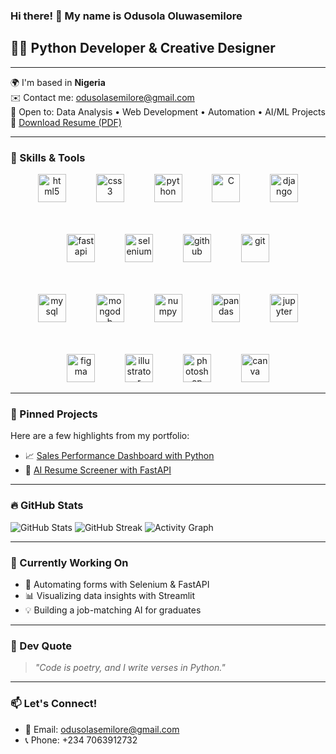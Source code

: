 ### Hi there! 👋 My name is Odusola Oluwasemilore

## 👨‍💻 Python Developer & Creative Designer

---

🌍 I'm based in **Nigeria**  
✉️ Contact me: [odusolasemilore@gmail.com](mailto:odusolasemilore@gmail.com)  
🤝 Open to: Data Analysis • Web Development • Automation • AI/ML Projects  
📄 [Download Resume (PDF)](https://docs.google.com/document/d/1xN5TGg98mUyWnGvFlJAa5WYKYIGo_Xln/export?format=pdf)

---

### 🚀 Skills & Tools


<div align="center">

<!-- Row 1 -->
<img src="https://cdn.jsdelivr.net/gh/devicons/devicon/icons/html5/html5-original.svg" height="45" alt="html5" />
<img width="40" />
<img src="https://cdn.jsdelivr.net/gh/devicons/devicon/icons/css3/css3-original.svg" height="45" alt="css3" />
<img width="40" />
<img src="https://cdn.jsdelivr.net/gh/devicons/devicon/icons/python/python-original.svg" height="45" alt="python" />
<img width="40" />
<img src="https://raw.githubusercontent.com/danielcranney/readme-generator/main/public/icons/skills/c-colored.svg" height="45" alt="C" />
<img width="40" />
<img src="https://raw.githubusercontent.com/danielcranney/readme-generator/main/public/icons/skills/django-colored.svg" height="45" alt="django" />

<!-- Row 2 -->
<br /><br />
<img src="https://raw.githubusercontent.com/danielcranney/readme-generator/main/public/icons/skills/fastapi-colored.svg" height="45" alt="fastapi" />
<img width="40" />
<img src="https://cdn.jsdelivr.net/gh/devicons/devicon/icons/selenium/selenium-original.svg" height="45" alt="selenium" />
<img width="40" />
<img src="https://cdn.jsdelivr.net/gh/devicons/devicon/icons/github/github-original.svg" height="45" alt="github" />
<img width="40" />
<img src="https://cdn.jsdelivr.net/gh/devicons/devicon/icons/git/git-original.svg" height="45" alt="git" />

<!-- Row 3 -->
<br /><br />
<img src="https://cdn.jsdelivr.net/gh/devicons/devicon/icons/mysql/mysql-original.svg" height="45" alt="mysql" />
<img width="40" />
<img src="https://raw.githubusercontent.com/danielcranney/readme-generator/main/public/icons/skills/mongodb-colored.svg" height="45" alt="mongodb" />
<img width="40" />
<img src="https://cdn.jsdelivr.net/gh/devicons/devicon/icons/numpy/numpy-original.svg" height="45" alt="numpy" />
<img width="40" />
<img src="https://cdn.jsdelivr.net/gh/devicons/devicon/icons/pandas/pandas-original.svg" height="45" alt="pandas" />
<img width="40" />
<img src="https://cdn.jsdelivr.net/gh/devicons/devicon/icons/jupyter/jupyter-original.svg" height="45" alt="jupyter" />


<!-- Row 4 -->
<br /><br />
<img src="https://cdn.jsdelivr.net/gh/devicons/devicon/icons/figma/figma-original.svg" height="45" alt="figma" />
<img width="40" />
<img src="https://raw.githubusercontent.com/danielcranney/readme-generator/main/public/icons/skills/illustrator-colored.svg" height="45" alt="illustrator" />
<img width="40" />
<img src="https://raw.githubusercontent.com/danielcranney/readme-generator/main/public/icons/skills/photoshop-colored.svg" height="45" alt="photoshop" />
<img width="40" />
<img src="https://cdn.jsdelivr.net/gh/devicons/devicon/icons/canva/canva-original.svg" height="45" alt="canva" />
</div>

---

### 📌 Pinned Projects

Here are a few highlights from my portfolio:

- 📈 [Sales Performance Dashboard with Python](https://github.com/SODUSOLA/sales-dashboard)
- 🤖 [AI Resume Screener with FastAPI](https://github.com/SODUSOLA/resume-screener)

---
### 🔥 GitHub Stats

![GitHub Stats](https://github-readme-stats.vercel.app/api?username=SODUSOLA&show_icons=true&theme=radical)
![GitHub Streak](https://github-readme-streak-stats.herokuapp.com/?user=SODUSOLA&theme=radical)
![Activity Graph](https://github-readme-activity-graph.cyclic.app/graph?username=SODUSOLA&theme=rogue)

---

### 🧠 Currently Working On

- 🔧 Automating forms with Selenium & FastAPI  
- 📊 Visualizing data insights with Streamlit  
- 💡 Building a job-matching AI for graduates

---

### 💬 Dev Quote

> *"Code is poetry, and I write verses in Python."*

---

### 📫 Let's Connect!

- 📧 Email: [odusolasemilore@gmail.com](mailto:odusolasemilore@gmail.com)  
- 📞 Phone: +234 7063912732
